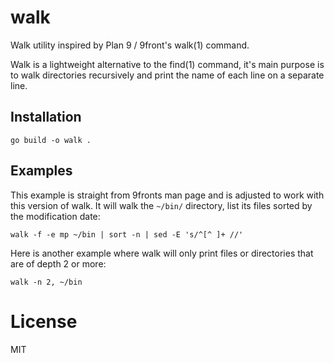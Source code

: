 # walk

Walk utility inspired by Plan 9 / 9front's walk(1) command.

Walk is a lightweight alternative to the find(1) command, it's main
purpose is to walk directories recursively and print the name of
each line on a separate line.

## Installation

	go build -o walk .

## Examples

This example is straight from 9fronts man page and is adjusted to
work with this version of walk. It will walk the `~/bin/` directory,
list its files sorted by the modification date:

	walk -f -e mp ~/bin | sort -n | sed -E 's/^[^ ]+ //'

Here is another example where walk will only print files or directories
that are of depth 2 or more:

	walk -n 2, ~/bin

# License
MIT
